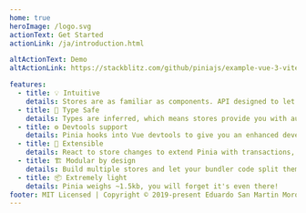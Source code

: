 ```yaml
---
home: true
heroImage: /logo.svg
actionText: Get Started
actionLink: /ja/introduction.html

altActionText: Demo
altActionLink: https://stackblitz.com/github/piniajs/example-vue-3-vite

features:
  - title: 💡 Intuitive
    details: Stores are as familiar as components. API designed to let you write well organized stores.
  - title: 🔑 Type Safe
    details: Types are inferred, which means stores provide you with autocompletion even in JavaScript!
  - title: ⚙️ Devtools support
    details: Pinia hooks into Vue devtools to give you an enhanced development experience in both Vue 2 and Vue 3.
  - title: 🔌 Extensible
    details: React to store changes to extend Pinia with transactions, local storage synchronization, etc.
  - title: 🏗 Modular by design
    details: Build multiple stores and let your bundler code split them automatically.
  - title: 📦 Extremely light
    details: Pinia weighs ~1.5kb, you will forget it's even there!
footer: MIT Licensed | Copyright © 2019-present Eduardo San Martin Morote
---
```


<ClientOnly>
  <ThemeToggle/>
  <!-- <TestStore/> -->
</ClientOnly>

<HomeSponsors />

<script setup>
import HomeSponsors from '../.vitepress/components/HomeSponsors.vue'
import ThemeToggle from '../.vitepress/components/ThemeToggle.vue'
// import TestStore from '../.vitepress/components/TestStore.vue'
</script>
